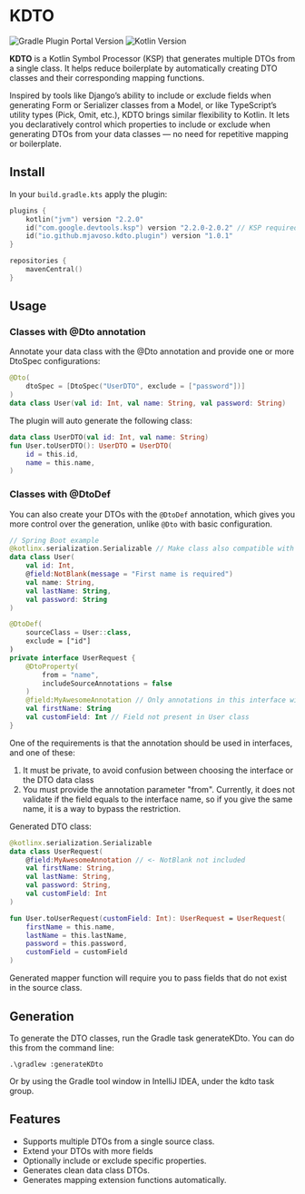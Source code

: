 # KDTO

![Gradle Plugin Portal Version](https://img.shields.io/gradle-plugin-portal/v/io.github.mjavoso.kdto.plugin?logo=gradle&label=Gradle%20plugin)
![Kotlin Version](https://img.shields.io/gradle-plugin-portal/v/org.jetbrains.kotlin.jvm?logo=kotlin&logoColor=white&label=Kotlin&color=7f52ff)


**KDTO** is a Kotlin Symbol Processor (KSP) that generates multiple DTOs from a single class. It helps reduce boilerplate by automatically creating DTO classes and their corresponding mapping functions.

Inspired by tools like Django’s ability to include or exclude fields when generating Form or Serializer classes from a Model, or like TypeScript’s utility types (Pick, Omit, etc.), KDTO brings similar flexibility to Kotlin. It lets you declaratively control which properties to include or exclude when generating DTOs from your data classes — no need for repetitive mapping or boilerplate.

## Install
In your `build.gradle.kts` apply the plugin:
````kotlin
plugins {
    kotlin("jvm") version "2.2.0"
    id("com.google.devtools.ksp") version "2.2.0-2.0.2" // KSP required
    id("io.github.mjavoso.kdto.plugin") version "1.0.1"
}

repositories {
    mavenCentral()
}
````

## Usage

### Classes with @Dto annotation
Annotate your data class with the @Dto annotation and provide one or more DtoSpec configurations:

````kotlin
@Dto(
    dtoSpec = [DtoSpec("UserDTO", exclude = ["password"])]
)
data class User(val id: Int, val name: String, val password: String)
````

The plugin will auto generate the following class:

```kotlin
data class UserDTO(val id: Int, val name: String)
fun User.toUserDTO(): UserDTO = UserDTO(
    id = this.id,
    name = this.name,
)
```

### Classes with @DtoDef

You can also create your DTOs with the `@DtoDef` annotation, which gives you more control over the generation, unlike `@Dto` with basic configuration.

```kotlin
// Spring Boot example
@kotlinx.serialization.Serializable // Make class also compatible with kotlinx.serialization API
data class User(
    val id: Int,
    @field:NotBlank(message = "First name is required")
    val name: String,
    val lastName: String,
    val password: String
)

@DtoDef(
    sourceClass = User::class,
    exclude = ["id"]
)
private interface UserRequest {
    @DtoProperty(
        from = "name",
        includeSourceAnnotations = false
    )
    @field:MyAwesomeAnnotation // Only annotations in this interface will be in generated DTO
    val firstName: String
    val customField: Int // Field not present in User class
}
```

One of the requirements is that the annotation should be used in interfaces, and one of these:
1. It must be private, to avoid confusion between choosing the interface or the DTO data class
2. You must provide the annotation parameter "from". Currently, it does not validate if the field equals to the interface name, so if you give the same name, it is a way to bypass the restriction.

Generated DTO class:
```kotlin
@kotlinx.serialization.Serializable
data class UserRequest(
    @field:MyAwesomeAnnotation // <- NotBlank not included
    val firstName: String,
    val lastName: String,
    val password: String,
    val customField: Int
)

fun User.toUserRequest(customField: Int): UserRequest = UserRequest(
    firstName = this.name,
    lastName = this.lastName,
    password = this.password,
    customField = customField
)
```

Generated mapper function will require you to pass fields that do not exist in the source class.

## Generation

To generate the DTO classes, run the Gradle task generateKDto. You can do this from the command line:
```
.\gradlew :generateKDto
```

Or by using the Gradle tool window in IntelliJ IDEA, under the kdto task group.

## Features

- Supports multiple DTOs from a single source class.
- Extend your DTOs with more fields
- Optionally include or exclude specific properties.
- Generates clean data class DTOs.
- Generates mapping extension functions automatically.